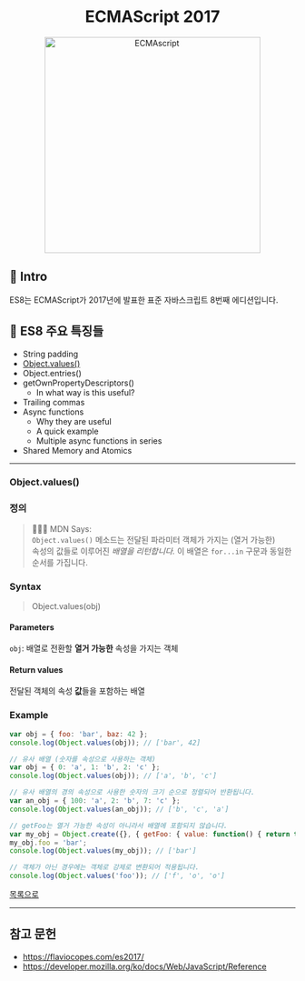 <h1 align="center">ECMAScript 2017</h1>

<p align="center">
    <img width="380"  alt="ECMAscript" src="https://images.unsplash.com/photo-1513885897901-c41bcf10a1ea?ixid=MXwxMjA3fDB8MHxwaG90by1wYWdlfHx8fGVufDB8fHw%3D&ixlib=rb-1.2.1&auto=format&fit=crop&w=1350&q=80" />
</p>

## 🚀 Intro

ES8는 ECMAScript가 2017년에 발표한 표준 자바스크립트 8번째 에디션입니다.

## 👀 ES8 주요 특징들

- String padding
- [Object.values()](#objectvalues)
- Object.entries()
- getOwnPropertyDescriptors()
  - In what way is this useful?
- Trailing commas
- Async functions
  - Why they are useful
  - A quick example
  - Multiple async functions in series
- Shared Memory and Atomics

---

### Object.values()

### 정의

> 👨🏼‍⚖️ MDN Says:  
> `Object.values()` 메소드는 전달된 파라미터 객체가 가지는 (열거 가능한)  
> 속성의 값들로 이루어진 _배열을 리턴합니다._
> 이 배열은 `for...in` 구문과 동일한 순서를 가집니다.

### Syntax

> Object.values(obj)

#### Parameters

`obj`: 배열로 전환할 **열거 가능한** 속성을 가지는 객체

#### Return values

전달된 객체의 속성 **값**들을 포함하는 배열

### Example

```JavaScript
var obj = { foo: 'bar', baz: 42 };
console.log(Object.values(obj)); // ['bar', 42]

// 유사 배열 (숫자를 속성으로 사용하는 객체)
var obj = { 0: 'a', 1: 'b', 2: 'c' };
console.log(Object.values(obj)); // ['a', 'b', 'c']

// 유사 배열의 경의 속성으로 사용한 숫자의 크기 순으로 정렬되어 반환됩니다.
var an_obj = { 100: 'a', 2: 'b', 7: 'c' };
console.log(Object.values(an_obj)); // ['b', 'c', 'a']

// getFoo는 열거 가능한 속성이 아니라서 배열에 포함되지 않습니다.
var my_obj = Object.create({}, { getFoo: { value: function() { return this.foo; } } });
my_obj.foo = 'bar';
console.log(Object.values(my_obj)); // ['bar']

// 객체가 아닌 경우에는 객체로 강제로 변환되어 적용됩니다.
console.log(Object.values('foo')); // ['f', 'o', 'o']
```

[목록으로](#-es8-주요-특징들)

---

## 참고 문헌

- https://flaviocopes.com/es2017/
- https://developer.mozilla.org/ko/docs/Web/JavaScript/Reference
